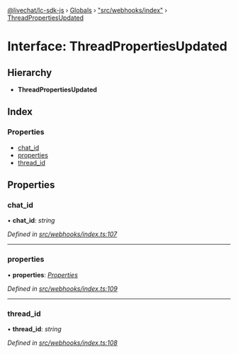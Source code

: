 [@livechat/lc-sdk-js](../README.md) › [Globals](../globals.md) › ["src/webhooks/index"](../modules/_src_webhooks_index_.md) › [ThreadPropertiesUpdated](_src_webhooks_index_.threadpropertiesupdated.md)

# Interface: ThreadPropertiesUpdated

## Hierarchy

* **ThreadPropertiesUpdated**

## Index

### Properties

* [chat_id](_src_webhooks_index_.threadpropertiesupdated.md#chat_id)
* [properties](_src_webhooks_index_.threadpropertiesupdated.md#properties)
* [thread_id](_src_webhooks_index_.threadpropertiesupdated.md#thread_id)

## Properties

###  chat_id

• **chat_id**: *string*

*Defined in [src/webhooks/index.ts:107](https://github.com/livechat/lc-sdk-js/blob/21d7a55/src/webhooks/index.ts#L107)*

___

###  properties

• **properties**: *[Properties](_src_objects_index_.properties.md)*

*Defined in [src/webhooks/index.ts:109](https://github.com/livechat/lc-sdk-js/blob/21d7a55/src/webhooks/index.ts#L109)*

___

###  thread_id

• **thread_id**: *string*

*Defined in [src/webhooks/index.ts:108](https://github.com/livechat/lc-sdk-js/blob/21d7a55/src/webhooks/index.ts#L108)*
